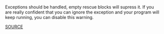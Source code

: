 Exceptions should be handled, empty rescue blocks will supress it. If you are really confident that you can ignore the exception and your program will keep running, you can disable this warning.

[SOURCE](http://www.rubydoc.info/gems/rubocop/RuboCop/Cop/Lint/HandleExceptions)